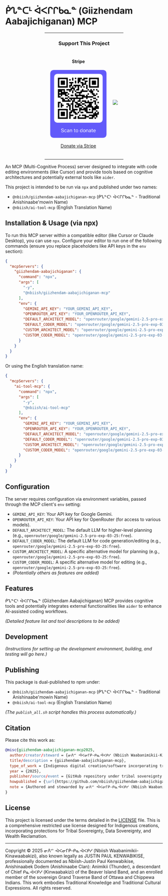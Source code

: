 # ᑮᔐᓐᑕᒻ ᐋᐸᒋᒋᑲᓇᓐ (Giizhendam Aabajichiganan) MCP

<div align="center">
  <hr width="50%">
  
  <h3>Support This Project</h3>
  <div style="display: flex; justify-content: center; gap: 20px; margin: 20px 0;">
    <div>
      <h4>Stripe</h4>
      <img src="https://raw.githubusercontent.com/nbiish/license-for-all-works/8e9b73b269add9161dc04bbdd79f818c40fca14e/qr-stripe-donation.png" alt="Scan to donate" width="180"/>
      <p><a href="https://raw.githubusercontent.com/nbiish/license-for-all-works/8e9b73b269add9161dc04bbdd79f818c40fca14e/qr-stripe-donation.png">Donate via Stripe</a></p>
    </div>
    <div style="display: flex; align-items: center;">
      <a href="https://www.buymeacoffee.com/nbiish"><img src="https://img.buymeacoffee.com/button-api/?text=Buy me a coffee&emoji=&slug=nbiish&button_colour=FFDD00&font_colour=000000&font_family=Cookie&outline_colour=000000&coffee_colour=ffffff" /></a>
    </div>
  </div>
  
  <hr width="50%">
</div>

An MCP (Multi-Cognitive Process) server designed to integrate with code editing environments (like Cursor) and provide tools based on cognitive architectures and potentially external tools like `aider`.

This project is intended to be run via `npx` and published under two names:
- `@nbiish/giizhendam-aabajichiganan-mcp` (ᑮᔐᓐᑕᒻ ᐋᐸᒋᒋᑲᓇᓐ - Traditional Anishinaabe'mowin Name)
- `@nbiish/ai-tool-mcp` (English Translation Name)

## Installation & Usage (via npx)

To run this MCP server within a compatible editor (like Cursor or Claude Desktop), you can use `npx`. Configure your editor to run one of the following commands (ensure you replace placeholders like API keys in the `env` section):

```json
{
  "mcpServers": {
    "giizhendam-aabajichiganan": { 
      "command": "npx",
      "args": [
        "-y",
        "@nbiish/giizhendam-aabajichiganan-mcp"
      ],
      "env": {
        "GEMINI_API_KEY": "YOUR_GEMINI_API_KEY",
        "OPENROUTER_API_KEY": "YOUR_OPENROUTER_API_KEY",
        "DEFAULT_ARCHITECT_MODEL": "openrouter/google/gemini-2.5-pro-exp-03-25:free",
        "DEFAULT_CODER_MODEL": "openrouter/google/gemini-2.5-pro-exp-03-25:free",
        "CUSTOM_ARCHITECT_MODEL": "openrouter/google/gemini-2.5-pro-exp-03-25:free",
        "CUSTOM_CODER_MODEL": "openrouter/google/gemini-2.5-pro-exp-03-25:free"
      }
    }
  }
}
```

Or using the English translation name:

```json
{
  "mcpServers": {
    "ai-tool-mcp": { 
      "command": "npx",
      "args": [
        "-y",
        "@nbiish/ai-tool-mcp"
      ],
      "env": {
        "GEMINI_API_KEY": "YOUR_GEMINI_API_KEY",
        "OPENROUTER_API_KEY": "YOUR_OPENROUTER_API_KEY",
        "DEFAULT_ARCHITECT_MODEL": "openrouter/google/gemini-2.5-pro-exp-03-25:free",
        "DEFAULT_CODER_MODEL": "openrouter/google/gemini-2.5-pro-exp-03-25:free",
        "CUSTOM_ARCHITECT_MODEL": "openrouter/google/gemini-2.5-pro-exp-03-25:free",
        "CUSTOM_CODER_MODEL": "openrouter/google/gemini-2.5-pro-exp-03-25:free"
      }
    }
  }
}
```

## Configuration

The server requires configuration via environment variables, passed through the MCP client's `env` setting:

-   `GEMINI_API_KEY`: Your API key for Google Gemini.
-   `OPENROUTER_API_KEY`: Your API key for OpenRouter (for access to various models).
-   `DEFAULT_ARCHITECT_MODEL`: The default LLM for higher-level planning (e.g., `openrouter/google/gemini-2.5-pro-exp-03-25:free`).
-   `DEFAULT_CODER_MODEL`: The default LLM for code generation/editing (e.g., `openrouter/google/gemini-2.5-pro-exp-03-25:free`).
-   `CUSTOM_ARCHITECT_MODEL`: A specific alternative model for planning (e.g., `openrouter/google/gemini-2.5-pro-exp-03-25:free`).
-   `CUSTOM_CODER_MODEL`: A specific alternative model for editing (e.g., `openrouter/google/gemini-2.5-pro-exp-03-25:free`).
-   *(Potentially others as features are added)*

## Features

ᑮᔐᓐᑕᒻ ᐋᐸᒋᒋᑲᓇᓐ (Giizhendam Aabajichiganan) MCP provides cognitive tools and potentially integrates external functionalities like `aider` to enhance AI-assisted coding workflows.

*(Detailed feature list and tool descriptions to be added)*

## Development

*(Instructions for setting up the development environment, building, and testing will go here.)*

## Publishing

This package is dual-published to npm under:
- `@nbiish/giizhendam-aabajichiganan-mcp` (ᑮᔐᓐᑕᒻ ᐋᐸᒋᒋᑲᓇᓐ - Traditional Anishinaabe'mowin Name)
- `@nbiish/ai-tool-mcp` (English Translation Name)

*(The `publish_all.sh` script handles this process automatically.)*

## Citation

Please cite this work as:

```bibtex
@misc{giizhendam-aabajichiganan-mcp2025,
  author/creator/steward = {ᓂᐲᔥ ᐙᐸᓂᒥᑮ-ᑭᓇᐙᐸᑭᓯ (Nbiish Waabanimikii-Kinawaabakizi), also known legally as JUSTIN PAUL KENWABIKISE, professionally documented as Nbiish-Justin Paul Kenwabikise, Anishinaabek Dodem (Anishinaabe Clan): Animikii (Thunder), descendant of Chief ᑭᓇᐙᐸᑭᓯ (Kinwaabakizi) of the Beaver Island Band and enrolled member of the sovereign Grand Traverse Band of Ottawa and Chippewa Indians},
  title/description = {giizhendam-aabajichiganan-mcp},
  type_of_work = {Indigenous digital creation/software incorporating traditional knowledge and cultural expressions},
  year = {2025},
  publisher/source/event = {GitHub repository under tribal sovereignty protections},
  howpublished = {\url{https://github.com/nbiish/giizhendam-aabajichiganan-mcp}},
  note = {Authored and stewarded by ᓂᐲᔥ ᐙᐸᓂᒥᑮ-ᑭᓇᐙᐸᑭᓯ (Nbiish Waabanimikii-Kinawaabakizi), also known legally as JUSTIN PAUL KENWABIKISE, professionally documented as Nbiish-Justin Paul Kenwabikise, Anishinaabek Dodem (Anishinaabe Clan): Animikii (Thunder), descendant of Chief ᑭᓇᐙᐸᑭᓯ (Kinwaabakizi) of the Beaver Island Band and enrolled member of the sovereign Grand Traverse Band of Ottawa and Chippewa Indians. This work embodies Indigenous intellectual property, traditional knowledge systems (TK), traditional cultural expressions (TCEs), and associated data protected under tribal law, federal Indian law, treaty rights, Indigenous Data Sovereignty principles, and international indigenous rights frameworks including UNDRIP. All usage, benefit-sharing, and data governance are governed by the COMPREHENSIVE RESTRICTED USE LICENSE FOR INDIGENOUS CREATIONS WITH TRIBAL SOVEREIGNTY, DATA SOVEREIGNTY, AND WEALTH RECLAMATION PROTECTIONS.}
}
```

## License

This project is licensed under the terms detailed in the [LICENSE](LICENSE) file. This is a comprehensive restricted use license designed for Indigenous creations, incorporating protections for Tribal Sovereignty, Data Sovereignty, and Wealth Reclamation.

---

Copyright © 2025 ᓂᐲᔥ ᐙᐸᓂᒥᑮ-ᑭᓇᐙᐸᑭᓯ (Nbiish Waabanimikii-Kinawaabakizi), also known legally as JUSTIN PAUL KENWABIKISE, professionally documented as Nbiish-Justin Paul Kenwabikise, Anishinaabek Dodem (Anishinaabe Clan): Animikii (Thunder), a descendant of Chief ᑭᓇᐙᐸᑭᓯ (Kinwaabakizi) of the Beaver Island Band, and an enrolled member of the sovereign Grand Traverse Band of Ottawa and Chippewa Indians. This work embodies Traditional Knowledge and Traditional Cultural Expressions. All rights reserved. 